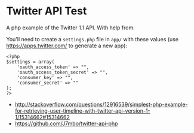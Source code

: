 Twitter API Test
================

A php example of the Twitter 1.1 API. With help from:

You'll need to create a `settings.php` file in `app/` with these values (use https://apps.twitter.com/ to generate a new app):

```
<?php
$settings = array(
    'oauth_access_token' => "",
    'oauth_access_token_secret' => "",
    'consumer_key' => "",
    'consumer_secret' => ""
);
?>
```

* http://stackoverflow.com/questions/12916539/simplest-php-example-for-retrieving-user-timeline-with-twitter-api-version-1-1/15314662#15314662
* https://github.com/J7mbo/twitter-api-php